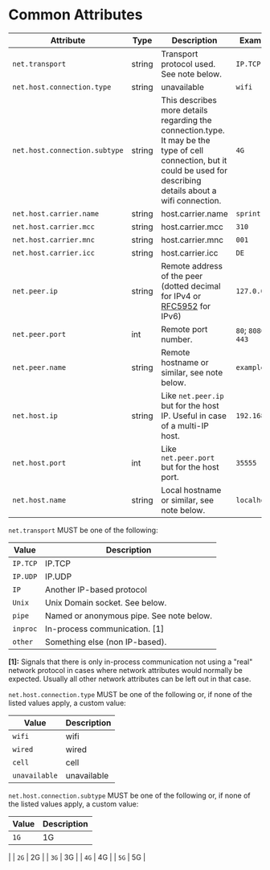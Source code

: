 # Common Attributes

<!-- Re-generate TOC with `TODO: ADD cmd` -->
<!-- semconv network -->
| Attribute  | Type | Description  | Examples  | Required |
|---|---|---|---|---|
| `net.transport` | string | Transport protocol used. See note below. | `IP.TCP` | No |
| `net.host.connection.type` | string | unavailable | `wifi` | No |
| `net.host.connection.subtype` | string | This describes more details regarding the connection.type. It may be the type of cell connection, but it could be used for describing details about a wifi connection. | `4G` | No |
| `net.host.carrier.name` | string | host.carrier.name | `sprint` | No |
| `net.host.carrier.mcc` | string | host.carrier.mcc | `310` | No |
| `net.host.carrier.mnc` | string | host.carrier.mnc | `001` | No |
| `net.host.carrier.icc` | string | host.carrier.icc | `DE` | No |
| `net.peer.ip` | string | Remote address of the peer (dotted decimal for IPv4 or [RFC5952](https://tools.ietf.org/html/rfc5952) for IPv6) | `127.0.0.1` | No |
| `net.peer.port` | int | Remote port number. | `80`; `8080`; `443` | No |
| `net.peer.name` | string | Remote hostname or similar, see note below. | `example.com` | No |
| `net.host.ip` | string | Like `net.peer.ip` but for the host IP. Useful in case of a multi-IP host. | `192.168.0.1` | No |
| `net.host.port` | int | Like `net.peer.port` but for the host port. | `35555` | No |
| `net.host.name` | string | Local hostname or similar, see note below. | `localhost` | No |

`net.transport` MUST be one of the following:

| Value  | Description |
|---|---|
| `IP.TCP` | IP.TCP |
| `IP.UDP` | IP.UDP |
| `IP` | Another IP-based protocol |
| `Unix` | Unix Domain socket. See below. |
| `pipe` | Named or anonymous pipe. See note below. |
| `inproc` | In-process communication. [1] |
| `other` | Something else (non IP-based). |

**[1]:** Signals that there is only in-process communication not using a "real" network protocol in cases where network attributes would normally be expected. Usually all other network attributes can be left out in that case.

`net.host.connection.type` MUST be one of the following or, if none of the listed values apply, a custom value:

| Value  | Description |
|---|---|
| `wifi` | wifi |
| `wired` | wired |
| `cell` | cell |
| `unavailable` | unavailable |

`net.host.connection.subtype` MUST be one of the following or, if none of the listed values apply, a custom value:

| Value  | Description |
|---|---|
| `1G` | 1G
 |
| `2G` | 2G
 |
| `3G` | 3G
 |
| `4G` | 4G
 |
| `5G` | 5G
 |
<!-- endsemconv -->


